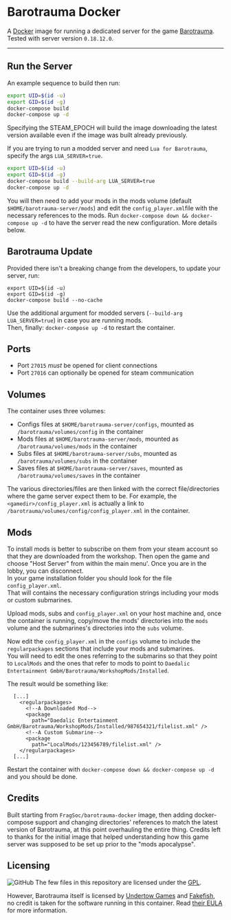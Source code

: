 # Barotrauma Docker

A [Docker](https://www.docker.com/) image for running a dedicated server for the game [Barotrauma](https://barotraumagame.com/).  
Tested with server version `0.18.12.0`.

---

## Run the Server

An example sequence to build then run:

```bash
export UID=$(id -u)
export GID=$(id -g)
docker-compose build
docker-compose up -d
```

Specifying the STEAM_EPOCH will build the image downloading the latest version available even if the image was built already previously.

If you are trying to run a modded server and need `Lua for Barotrauma`, specify the args `LUA_SERVER=true`.

```bash
export UID=$(id -u)
export GID=$(id -g)
docker-compose build --build-arg LUA_SERVER=true
docker-compose up -d
```

You will then need to add your mods in the mods volume (default `$HOME/barotrauma-server/mods`) and edit the `config_player.xml`file with the necessary references to the mods. Run `docker-compose down && docker-compose up -d` to have the server read the new configuration. More details below.

## Barotrauma Update

Provided there isn't a breaking change from the developers, to update your server, run:

```
export UID=$(id -u)
export GID=$(id -g)
docker-compose build --no-cache
```
Use the additional argument for modded servers (`--build-arg LUA_SERVER=true`) in case you are running mods.  
Then, finally: `docker-compose up -d` to restart the container.

## Ports

- Port `27015` *must* be opened for client connections
- Port `27016` can optionally be opened for steam communication

## Volumes

The container uses three volumes:

- Configs files at `$HOME/barotrauma-server/configs`, mounted as `/barotrauma/volumes/config` in the container
- Mods files at `$HOME/barotrauma-server/mods`, mounted as `/barotrauma/volumes/mods` in the container
- Subs files at `$HOME/barotrauma-server/subs`, mounted as `/barotrauma/volumes/subs` in the container
- Saves files at `$HOME/barotrauma-server/saves`, mounted as `/barotrauma/volumes/saves` in the container

The various directories/files are then linked with the correct file/directories where the game server expect them to be.
For example, the `<gamedir>/config_player.xml` is actually a link to `/barotrauma/volumes/config/config_player.xml` in the container.

## Mods

To install mods is better to subscribe on them from your steam account so that they are downloaded from the workshop.
Then open the game and choose "Host Server" from within the main menu'. Once you are in the lobby, you can disconnect.  
In your game installation folder you should look for the file `config_player.xml`.  
That will contains the necessary configuration strings including your mods or custom submarines.

Upload mods, subs and `config_player.xml` on your host machine and, once the container is running, copy/move the mods' directories into the `mods` volume and the submarines's directories into the `subs` volume.

Now edit the `config_player.xml` in the `configs` volume to include the `regularpackages` sections that include your mods and submarines.  
You will need to edit the ones referring to the submarins so that they point to `LocalMods` and the ones that refer to mods to point to `Daedalic Entertainment GmbH/Barotrauma/WorkshopMods/Installed`.

The result would be something like:

```
  [...]
    <regularpackages>
      <!--A Downloaded Mod-->
      <package
        path="Daedalic Entertainment GmbH/Barotrauma/WorkshopMods/Installed/987654321/filelist.xml" />
      <!--A Custom Submarine-->
      <package
        path="LocalMods/123456789/filelist.xml" />
    </regularpackages>
  [...]
```

Restart the container with `docker-compose down && docker-compose up -d` and you should be done.

## Credits

Built starting from `FragSoc/barotrauma-docker` image, then adding docker-compose support and changing directories' references to match the latest version of Barotrauma, at this point overhauling the entire thing. Credits left to thanks for the initial image that helped understanding how this game server was supposed to be set up prior to the "mods apocalypse".

## Licensing

<img alt="GitHub" src="https://img.shields.io/github/license/FragSoc/barotrauma-docker?style=flat-square"> The few files in this repository are licensed under the [GPL](https://www.gnu.org/licenses/gpl-3.0.en.html).

However, Barotrauma itself is licensed by [Undertow Games](https://undertowgames.com/) and [Fakefish](http://fakefishgames.com/#home), no credit is taken for the software running in this container.
Read [their EULA](https://github.com/Regalis11/Barotrauma/blob/master/EULA.txt) for more information.

